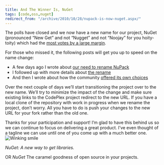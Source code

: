 ```yaml
---
title: And The Winner Is, NuGet
tags: [code,oss,nuget]
redirect_from: "/archive/2010/10/28/nupack-is-now-nuget.aspx/"
---
```


The polls have closed and we now have a new name for our project, NuGet
(pronounced “New Get” and not “Nugget” and not “Noojay” for you
hoity-toity) which had the [most votes by a large
margin](https://web.archive.org/web/20101027003427/http://nupack.codeplex.com/workitem/282 "Rename NuPack to NuGet").

For those who missed it, the following posts will get you up to speed on
the name change:

- A few days ago I wrote about [our need to rename NuPack](https://haacked.com/archive/2010/10/21/renaming-nupack.aspx "Renaming NuPack")
- I followed up with more details about [the rename](https://haacked.com/archive/2010/10/22/naming-is-hard.aspx "Naming is hard")
- And then I wrote about how the community [offered its own choices](https://haacked.com/archive/2010/10/23/community-naming.aspx "Community Naming")

Over the next couple of days we’ll start transitioning the project over to the new name. We’ll try to minimize the impact of the change and make sure existing links to the CodePlex project redirect to the new URL. If you have a local clone of the repository with work in progress when we rename the project, don’t worry. All you have to do is push your changes to the new URL for your fork rather than the old one.

Thanks for your participation and support! I’m glad to have this behind us so we can continue to focus on delivering a great product. I’ve even thought of a tagline we can use until one of you come up with a much better one. ![Winking smile](https://haacked.com/assets/images/haacked_com/WindowsLiveWriter/Introducing-NuGet_125B4/wlEmoticon-winkingsmile_2.png)

*NuGet: A new way to get libraries.*

OR *NuGet* The caramel goodness of open source in your projects.

